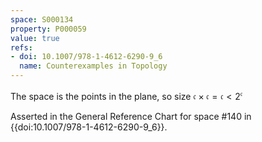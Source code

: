 ```yaml
---
space: S000134
property: P000059
value: true
refs:
- doi: 10.1007/978-1-4612-6290-9_6
  name: Counterexamples in Topology
---
```


The space is the points in the plane, so size $\mathfrak{c} \times \mathfrak{c} = \mathfrak{c} < 2^{\mathfrak{c}}$

Asserted in the General Reference Chart for space #140 in
{{doi:10.1007/978-1-4612-6290-9_6}}.
